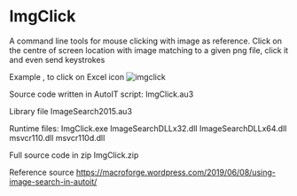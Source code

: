 # ImgClick
A command line tools for mouse clicking with image as reference.
Click on the centre of screen location with image matching to a given png file, click it and even send keystrokes

Example , to click on Excel icon 
![imgclick](https://github.com/WingsMaker/ImgClick/assets/32192638/45a11b56-e7a8-4ee8-a53a-34db0f5557ad)





Source code written in AutoIT script:
   ImgClick.au3

Library file
   ImageSearch2015.au3

Runtime files:
   ImgClick.exe
   ImageSearchDLLx32.dll
   ImageSearchDLLx64.dll
   msvcr110.dll
   msvcr110d.dll

Full source code in zip
   ImgClick.zip

Reference source
   https://macroforge.wordpress.com/2019/06/08/using-image-search-in-autoit/
   
